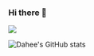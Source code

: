 ### Hi there 👋

<img src="https://img.shields.io/badge/javascript-F7DF1E?style=for-the-badge&logo=javascript&logoColor=black">

![Dahee's GitHub stats](https://github-readme-stats.vercel.app/api?username=selene-cho&show_icons=true&theme=dracula)

<!--
**selene-cho/selene-cho** is a ✨ _special_ ✨ repository because its `README.md` (this file) appears on your GitHub profile.

Here are some ideas to get you started:

- 🔭 I’m currently working on ...
- 🌱 I’m currently learning ...
- 👯 I’m looking to collaborate on ...
- 🤔 I’m looking for help with ...
- 💬 Ask me about ...
- 📫 How to reach me: ...
- 😄 Pronouns: ...
- ⚡ Fun fact: ...
-->
